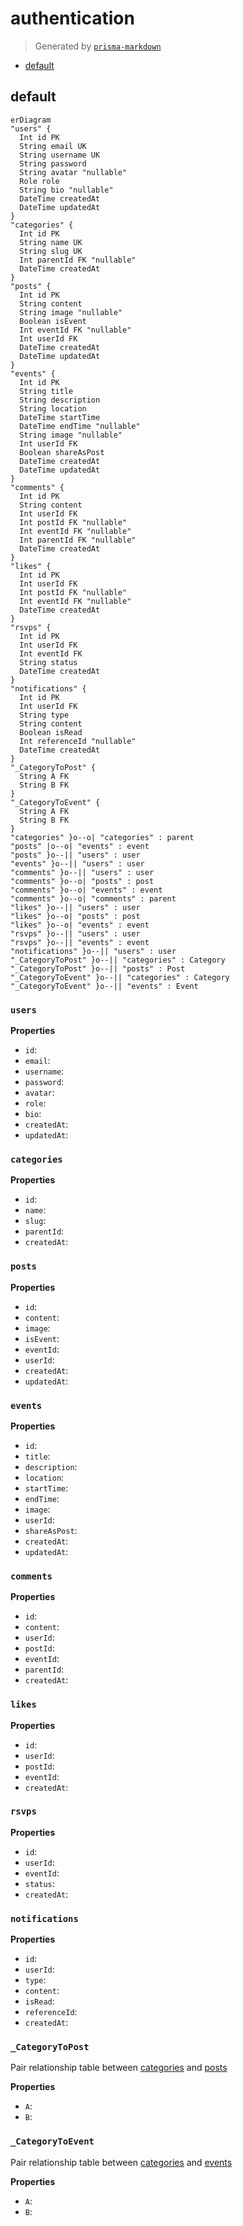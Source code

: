 # authentication
> Generated by [`prisma-markdown`](https://github.com/samchon/prisma-markdown)

- [default](#default)

## default
```mermaid
erDiagram
"users" {
  Int id PK
  String email UK
  String username UK
  String password
  String avatar "nullable"
  Role role
  String bio "nullable"
  DateTime createdAt
  DateTime updatedAt
}
"categories" {
  Int id PK
  String name UK
  String slug UK
  Int parentId FK "nullable"
  DateTime createdAt
}
"posts" {
  Int id PK
  String content
  String image "nullable"
  Boolean isEvent
  Int eventId FK "nullable"
  Int userId FK
  DateTime createdAt
  DateTime updatedAt
}
"events" {
  Int id PK
  String title
  String description
  String location
  DateTime startTime
  DateTime endTime "nullable"
  String image "nullable"
  Int userId FK
  Boolean shareAsPost
  DateTime createdAt
  DateTime updatedAt
}
"comments" {
  Int id PK
  String content
  Int userId FK
  Int postId FK "nullable"
  Int eventId FK "nullable"
  Int parentId FK "nullable"
  DateTime createdAt
}
"likes" {
  Int id PK
  Int userId FK
  Int postId FK "nullable"
  Int eventId FK "nullable"
  DateTime createdAt
}
"rsvps" {
  Int id PK
  Int userId FK
  Int eventId FK
  String status
  DateTime createdAt
}
"notifications" {
  Int id PK
  Int userId FK
  String type
  String content
  Boolean isRead
  Int referenceId "nullable"
  DateTime createdAt
}
"_CategoryToPost" {
  String A FK
  String B FK
}
"_CategoryToEvent" {
  String A FK
  String B FK
}
"categories" }o--o| "categories" : parent
"posts" |o--o| "events" : event
"posts" }o--|| "users" : user
"events" }o--|| "users" : user
"comments" }o--|| "users" : user
"comments" }o--o| "posts" : post
"comments" }o--o| "events" : event
"comments" }o--o| "comments" : parent
"likes" }o--|| "users" : user
"likes" }o--o| "posts" : post
"likes" }o--o| "events" : event
"rsvps" }o--|| "users" : user
"rsvps" }o--|| "events" : event
"notifications" }o--|| "users" : user
"_CategoryToPost" }o--|| "categories" : Category
"_CategoryToPost" }o--|| "posts" : Post
"_CategoryToEvent" }o--|| "categories" : Category
"_CategoryToEvent" }o--|| "events" : Event
```

### `users`

**Properties**
  - `id`: 
  - `email`: 
  - `username`: 
  - `password`: 
  - `avatar`: 
  - `role`: 
  - `bio`: 
  - `createdAt`: 
  - `updatedAt`: 

### `categories`

**Properties**
  - `id`: 
  - `name`: 
  - `slug`: 
  - `parentId`: 
  - `createdAt`: 

### `posts`

**Properties**
  - `id`: 
  - `content`: 
  - `image`: 
  - `isEvent`: 
  - `eventId`: 
  - `userId`: 
  - `createdAt`: 
  - `updatedAt`: 

### `events`

**Properties**
  - `id`: 
  - `title`: 
  - `description`: 
  - `location`: 
  - `startTime`: 
  - `endTime`: 
  - `image`: 
  - `userId`: 
  - `shareAsPost`: 
  - `createdAt`: 
  - `updatedAt`: 

### `comments`

**Properties**
  - `id`: 
  - `content`: 
  - `userId`: 
  - `postId`: 
  - `eventId`: 
  - `parentId`: 
  - `createdAt`: 

### `likes`

**Properties**
  - `id`: 
  - `userId`: 
  - `postId`: 
  - `eventId`: 
  - `createdAt`: 

### `rsvps`

**Properties**
  - `id`: 
  - `userId`: 
  - `eventId`: 
  - `status`: 
  - `createdAt`: 

### `notifications`

**Properties**
  - `id`: 
  - `userId`: 
  - `type`: 
  - `content`: 
  - `isRead`: 
  - `referenceId`: 
  - `createdAt`: 

### `_CategoryToPost`
Pair relationship table between [categories](#categories) and [posts](#posts)

**Properties**
  - `A`: 
  - `B`: 

### `_CategoryToEvent`
Pair relationship table between [categories](#categories) and [events](#events)

**Properties**
  - `A`: 
  - `B`: 